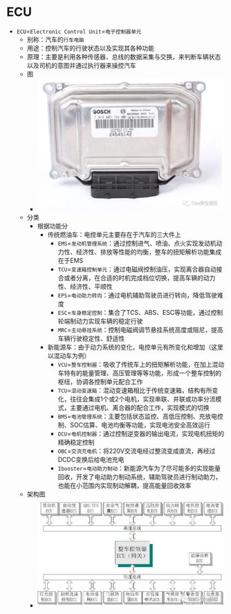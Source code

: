 # ECU

* `ECU`=`Electronic Control Unit`=`电子控制器单元`
  * 别称：汽车的`行车电脑`
  * 用途：控制汽车的行驶状态以及实现其各种功能
  * 原理：主要是利用各种传感器、总线的数据采集与交换，来判断车辆状态以及司机的意图并通过执行器来操控汽车
  * 图
    * ![car_ecu_bosch](../../../assets/img/car_ecu_bosch.jpg)
  * 分类
    * 根据功能分
      * 传统燃油车：电控单元主要存在于汽车的三大件上
        * `EMS`=`发动机管理系统`：通过控制进气、喷油、点火实现发动机动力性、经济性、排放等性能的均衡，整车的扭矩解析功能集成在于EMS
        * `TCU`=`变速箱控制单元`：通过电磁阀控制油压，实现离合器自动接合或者分离，在合适的时机完成档位切换，提高车辆的动力性、经济性、平顺性
        * `EPS`=`电动助力转向`：通过电机辅助驾驶员进行转向，降低驾驶难度
        * `ESC`=`车身稳定控制`：集合了TCS、ABS、ESC等功能，通过控制轮端制动力实现车辆的稳定行驶
        * `MRC`=`主动悬挂系统`：控制电磁阀调节悬挂系统高度或阻尼，提高车辆行驶稳定性、舒适性
      * 新能源车：由于动力系统的变化，电控单元有所变化和增加（这里以混动车为例）
        * `VCU`=`整车控制器`：吸收了传统车上的扭矩解析功能，在加上混动车特有的能量管理、高压管理等等功能，形成一个整车控制的枢纽，协调各控制单元配合工作
        * `TCU`=`混动变速箱`：混动变速箱相比于传统变速箱，结构有所变化，往往会集成1个或2个电机，实现串联、并联或功率分流模式，主要通过电机、离合器的配合工作，实现模式的切换
        * `BMS`=`电池管理系统`：主要包括状态监控、高低压控制、充放电控制、SOC估算、电池均衡等功能，实现电池安全高效运行
        * `DCU`=`电机控制器`：通过控制逆变器的输出电流，实现电机扭矩的精确稳定控制
        * `OBC`=`交流充电机`：将220V交流电经过整流变成直流，再经过DCDC变换后给电池充电
        * `Ibooster`=`电动助力制动`：新能源汽车为了尽可能多的实现能量回收，开发了电动助力制动系统，辅助驾驶员进行制动助力，也能在小范围内实现制动解耦，提高能量回收效率
  * 架构图
    * ![car_ecu_arch_sample](../../../assets/img/car_ecu_arch_sample.jpg)
